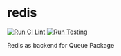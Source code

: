 # redis

[![Run CI Lint](https://github.com/golang-queue/redisdb/actions/workflows/lint.yml/badge.svg)](https://github.com/golang-queue/redisdb/actions/workflows/lint.yml)
[![Run Testing](https://github.com/golang-queue/redisdb/actions/workflows/testing.yml/badge.svg)](https://github.com/golang-queue/redisdb/actions/workflows/testing.yml)

Redis as backend for Queue Package
